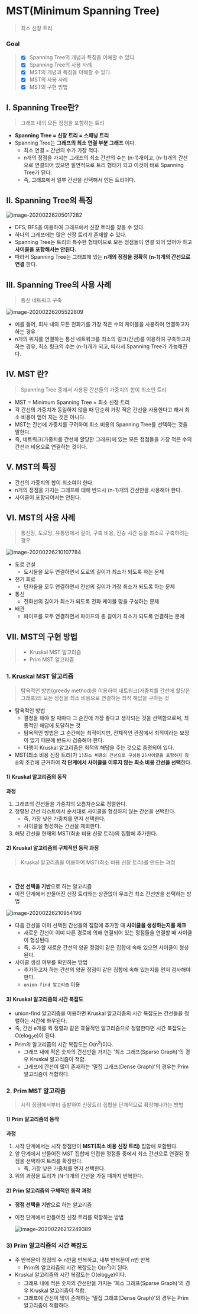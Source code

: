 # MST(Minimum Spanning Tree)

> 최소 신장 트리

 

 

### Goal

> - [x] Spanning Tree의 개념과 특징을 이해할 수 있다.
> - [x] Spanning Tree의 사용 사례
> - [x] MST의 개념과 특징을 이해할 수 있다.
> - [x] MST의 사용 사례
> - [x] MST의 구현 방법

   

   

## I. Spanning Tree란?

> 그래프 내의 모든 정점을 포함하는 트리

  

- **Spanning Tree = 신장 트리 = 스패닝 트리**
- Spanning Tree는 **그래프의 최소 연결 부분 그래프** 이다.
  - 최소 연결 = 간선의 수가 가장 적다.
  - n개의 정점을 가지는 그래프의 최소 간선의 수는 (n-1)개이고, (n-1)개의 간선으로 연결되어 있으면 필연적으로 트리 형태가 되고 이것이 바로 Spanning Tree가 된다.
  - 즉, 그래프에서 일부 간선을 선택해서 만든 트리이다.



## II. Spanning Tree의 특징

   

![image-20200226205017282](../assets/image-20200226205017282.png)



- DFS, BFS을 이용하여 그래프에서 신장 트리를 찾을 수 있다.
- 하나의 그래프에는 많은 신장 트리가 존재할 수 있다.
- Spanning Tree는 트리의 특수한 형태이므로 모든 정점들이 연결 되어 있어야 하고 **사이클을 포함해서는 안된다.**
- 따라서 Spanning Tree는 그래프에 있는 **n개의 정점을 정확히 (n-1)개의 간선으로 연결** 한다.

  

  

## III. Spanning Tree의 사용 사례

> 통신 네트워크 구축

   

![image-20200226205522809](../assets/image-20200226205522809.png)

- 예를 들어, 회사 내의 모든 전화기를 가장 적은 수의 케이블을 사용하여 연결하고자 하는 경우
- n개의 위치를 연결하는 통신 네트워크를 최소의 링크(간선)를 이용하여 구축하고자 하는 경우, 최소 링크의 수는 (n-1)개가 되고, 따라서 Spanning Tree가 가능해진다.

   

   

## IV. MST 란?

> Spanning Tree 중에서 사용된 간선들의 가중치의 합이 최소인 트리



- MST = Minimum Spanning Tree = 최소 신장 트리
- 각 간선의 가중치가 동일하지 않을 때 단순히 가장 적은 간선을 사용한다고 해서 최소 비용이 얻어 지는 것은 아니다.
- MST는 간선에 가중치를 구려하여 최소 비용의 Spanning Tree를 선택하는 것을 말한다.
- 즉, 네트워크(가중치를 간선에 할당한 그래프)에 있는 모든 정점들을 가장 적은 수의 간선과 비용으로 연결하는 것이다.

   

   

## V. MST의 특징

  

- 간선의 가중치의 합이 최소여야 한다.
- n개의 정점을 가지는 그래프에 대해 반드시 (n-1)개의 간선만을 사용해야 한다.
- 사이클이 포함되어서는 안된다.



## VI. MST의 사용 사례

> 통신망, 도로망, 유통망에서 길이, 구축 비용, 전송 시간 등을 최소로 구축하려는 경우

![image-20200226210107784](../assets/image-20200226210107784.png)

- 도로 건설
  - 도시들을 모두 연결하면서 도로의 길이가 최소가 되도록 하는 문제
- 전기 회로
  - 단자들을 모두 연결하면서 전선의 길이가 가장 최소가 되도록 하는 문제
- 통신
  - 전화선의 길이가 최소가 되도록 전화 케이블 망을 구성하는 문제
- 배관
  - 파이프를 모두 연결하면서 파이프의 총 길이가 최소가 되도록 연결하는 문제

  

   

## VII. MST의 구현 방법

> - Kruskal MST 알고리즘
> - Prim MST 알고리즘



### 1. Kruskal MST 알고리즘

> 탐욕적인 방법(greedy method)을 이용하여 네트워크(가중치를 간선에 할당한 그래프)의 모든 정점을 최소 비용으로 연결하는 최적 해답을 구하는 것

   

- 탐욕적인 방법
  - 결정을 해야 할 때마다 그 순간에 가장 좋다고 생각되는 것을 선택함으로써, 최종적인 해답에 도달하는 것
  - 탐욕적인 방법은 그 순간에는 최적이지만, 전체적인 관점에서 최적이라는 보장이 없기 때문에 반드시 검증해야 한다.
  - 다행이 Kruskal 알고리즘은 최적의 해답을 주는 것으로 증명되어 있다.
- MST(최소 비용 신장 트리)가 `1)최소 비용의 간선으로 구성됨` `2)사이클을 포함하지 않음`의 조건에 근거하여
  **각 단계에서 사이클을 이루지 않는 최소 비용 간선을 선택**한다.



#### 1) Kruskal 알고리즘의 동작

**과정**

1. 그래프의 간선들을 가중치의 오름차순으로 정렬한다.
2. 정렬된 간선 리스트에서 순서대로 사이클을 형성하지 않는 간선을 선택한다.
   - 즉, 가장 낮은 가중치를 먼저 선택한다.
   - 사이클을 형성하는 간선을 제외한다.
3. 해당 간선을 현재의 MST(최송 비용 신장 트리)의 집합에 추가한다.

  

#### 2) Kruskal 알고리즘의 구체적인 동작 과정

> Kruskal 알고리즘을 이용하여 MST(최소 비용 신장 트리)를 만드는 과정

​    

- **간선 선택을 기반**으로 하는 알고리즘
- 이전 단계에서 만들어진 신장 트리와는 상관없이 무조건 최소 간선만을 선택하는 방법



![image-20200226210954196](../assets/image-20200226210954196.png)



- 다음 간선을 이미 선택된 간선들의 집합에 추가할 때 **사이클을 생성하는지를 체크**
  - 새로운 간선이 이미 다른 경로에 의해 연결되어 있는 정점들을 연결할 때 사이클이 형성된다.
  - 즉, 추가할 새로운 간선의 양끝 정점이 같은 집합에 속해 있으면 사이클이 형성된다.
- 사이클 생성 여부를 확인하는 방법
  - 추가하고자 하는 간선의 양끝 정점이 같은 집합에 속해 있는지를 먼저 검사해야 한다.
  - `union-find 알고리즘` 이용

   

#### 3) Kruskal 알고리즘의 시간 복잡도

- union-find 알고리즘을 이용하면 Kruskal 알고리즘의 시간 복잡도는 간선들을 정렬하는 시간에 좌우된다.
- 즉, 간선 e개를 퀵 정렬과 같은 효율적인 알고리즘으로 정렬한다면 시간 복잡도는 O(elog<sub>2</sub>e)이 된다.
- Prim의 알고리즘의 시간 복잡도는 O(n<sup>2</sup>)이다.
  - 그래프 내에 적은 숫자의 간선만을 가지는 '희소 그래프(Sparse Graph)'의 경우 Kruskal 알고리즘이 적합.
  - 그래프에 간선이 많이 존재하는 '밀집 그래프(Dense Graph)'의 경우는 Prim 알고리즘이 적합하다.



### 2. Prim MST 알고리즘

> 시작 정점에서부터 출발하여 신장트리 집합을 단계적으로 확장해나가는 방법



#### 1) Prim 알고리즘의 동작

**과정**

1. 시작 단계에서는 시작 정점만이 __MST(최소 비용 신장 트리)__ 집합에 포함된다.
2. 앞 단계에서 만들어진 MST 집합에 인접한 정점들 중에서 최소 간선으로 연결된 정점을 선택하여 
   트리를 확장한다.
   - 즉, 가장 낮은 가중치를 먼저 선택한다.
3. 위의 과정을 트리가 (N-1)개의 간선을 가질 때까지 반복한다.



#### 2) Prim 알고리즘의 구체적인 동작 과정

- **정점 선택을 기반**으로 하는 알고리즘

- 이전 단계에서 만들어진 신장 트리를 확장하는 방법

  ![image-20200226212249389](../assets/image-20200226212249389.png)



### 3) Prim 알고리즘의 시간 복잡도

- 주 반복문이 정점의 수 n만큼 반복하고, 내부 반복문이 n번 반복
  - Prim의 알고리즘의 시간 복잡도는 O(n<sup>2</sup>)이 된다.
- Kruskal 알고리즘의 시간 복잡도는 O(elog<sub>2</sub>e)이다.
  - 그래프 내에 적은 숫자의 간선만을 가지는 '희소 그래프(Sparse Graph)'의 경우 Kruskal 알고리즘이 적합.
  - 그래프에 간선이 많이 존재하는 '밀집 그래프(Dense Graph)'의 경우는 Prim 알고리즘이 적합하다.
